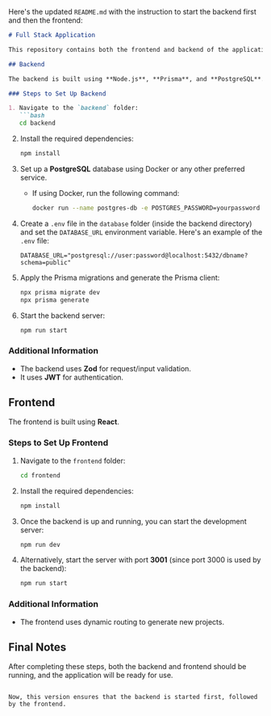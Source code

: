 Here's the updated `README.md` with the instruction to start the backend first and then the frontend:

```markdown
# Full Stack Application

This repository contains both the frontend and backend of the application.

## Backend

The backend is built using **Node.js**, **Prisma**, and **PostgreSQL**.

### Steps to Set Up Backend

1. Navigate to the `backend` folder:
   ```bash
   cd backend
   ```

2. Install the required dependencies:
   ```bash
   npm install
   ```

3. Set up a **PostgreSQL** database using Docker or any other preferred service. 
   - If using Docker, run the following command:
     ```bash
     docker run --name postgres-db -e POSTGRES_PASSWORD=yourpassword -d -p 5432:5432 postgres
     ```

4. Create a `.env` file in the `database` folder (inside the backend directory) and set the `DATABASE_URL` environment variable. Here's an example of the `.env` file:
   ```env
   DATABASE_URL="postgresql://user:password@localhost:5432/dbname?schema=public"
   ```

5. Apply the Prisma migrations and generate the Prisma client:
   ```bash
   npx prisma migrate dev
   npx prisma generate
   ```

6. Start the backend server:
   ```bash
   npm run start
   ```

### Additional Information

- The backend uses **Zod** for request/input validation.
- It uses **JWT** for authentication.

## Frontend

The frontend is built using **React**.

### Steps to Set Up Frontend

1. Navigate to the `frontend` folder:
   ```bash
   cd frontend
   ```

2. Install the required dependencies:
   ```bash
   npm install
   ```

3. Once the backend is up and running, you can start the development server:
   ```bash
   npm run dev
   ```

4. Alternatively, start the server with port **3001** (since port 3000 is used by the backend):
   ```bash
   npm run start
   ```

### Additional Information

- The frontend uses dynamic routing to generate new projects.

## Final Notes

After completing these steps, both the backend and frontend should be running, and the application will be ready for use.
```

Now, this version ensures that the backend is started first, followed by the frontend.